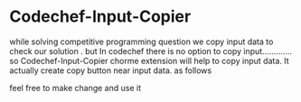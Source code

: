 # Codechef-Input-Copier
while solving competitive programming question we copy input data to check our solution . but In codechef there is no option to copy input............. so
Codechef-Input-Copier chorme extension will help to copy input data.
It actually create copy button near input data. as follows




feel free to make change and use it
